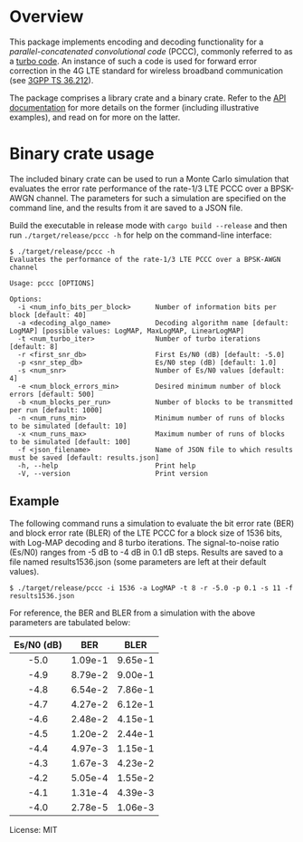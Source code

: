 # Overview

This package implements encoding and decoding functionality for a _parallel-concatenated convolutional code_ (PCCC), commonly referred to as a [turbo code](https://en.wikipedia.org/wiki/Turbo_code). An instance of such a code is used for forward error correction in the 4G LTE standard for wireless broadband communication (see [3GPP TS 36.212](https://www.3gpp.org/ftp/Specs/archive/36_series/36.212/)).

The package comprises a library crate and a binary crate. Refer to the [API documentation](https://docs.rs/pccc) for more details on the former (including illustrative examples), and read on for more on the latter.

# Binary crate usage

The included binary crate can be used to run a Monte Carlo simulation that evaluates the error rate performance of the rate-1/3 LTE PCCC over a BPSK-AWGN channel. The parameters for such a simulation are specified on the command line, and the results from it are saved to a JSON file.

Build the executable in release mode with `cargo build --release` and then run `./target/release/pccc -h` for help on the command-line interface:

```console
$ ./target/release/pccc -h
Evaluates the performance of the rate-1/3 LTE PCCC over a BPSK-AWGN channel

Usage: pccc [OPTIONS]

Options:
  -i <num_info_bits_per_block>      Number of information bits per block [default: 40]
  -a <decoding_algo_name>           Decoding algorithm name [default: LogMAP] [possible values: LogMAP, MaxLogMAP, LinearLogMAP]
  -t <num_turbo_iter>               Number of turbo iterations [default: 8]
  -r <first_snr_db>                 First Es/N0 (dB) [default: -5.0]
  -p <snr_step_db>                  Es/N0 step (dB) [default: 1.0]
  -s <num_snr>                      Number of Es/N0 values [default: 4]
  -e <num_block_errors_min>         Desired minimum number of block errors [default: 500]
  -b <num_blocks_per_run>           Number of blocks to be transmitted per run [default: 1000]
  -n <num_runs_min>                 Minimum number of runs of blocks to be simulated [default: 10]
  -x <num_runs_max>                 Maximum number of runs of blocks to be simulated [default: 100]
  -f <json_filename>                Name of JSON file to which results must be saved [default: results.json]
  -h, --help                        Print help
  -V, --version                     Print version
```

## Example

The following command runs a simulation to evaluate the bit error rate (BER) and block error rate (BLER) of the LTE PCCC for a block size of 1536 bits, with Log-MAP decoding and 8 turbo iterations. The signal-to-noise ratio (Es/N0) ranges from -5 dB to -4 dB in 0.1 dB steps. Results are saved to a file named results1536.json (some parameters are left at their default values).

```console
$ ./target/release/pccc -i 1536 -a LogMAP -t 8 -r -5.0 -p 0.1 -s 11 -f results1536.json
```

For reference, the BER and BLER from a simulation with the above parameters are tabulated below:

 | Es/N0 (dB) |    BER    |    BLER    |
 |:----------:|:---------:|:----------:|
 |  -5.0      |  1.09e-1  |   9.65e-1  |
 |  -4.9      |  8.79e-2  |   9.00e-1  |
 |  -4.8      |  6.54e-2  |   7.86e-1  |
 |  -4.7      |  4.27e-2  |   6.12e-1  |
 |  -4.6      |  2.48e-2  |   4.15e-1  |
 |  -4.5      |  1.20e-2  |   2.44e-1  |
 |  -4.4      |  4.97e-3  |   1.15e-1  |
 |  -4.3      |  1.67e-3  |   4.23e-2  |
 |  -4.2      |  5.05e-4  |   1.55e-2  |
 |  -4.1      |  1.31e-4  |   4.39e-3  |
 |  -4.0      |  2.78e-5  |   1.06e-3  |

License: MIT
